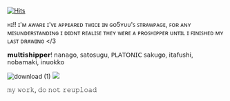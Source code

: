 <a href="https://hits.sh/github.com/valkyrei/"><img alt="Hits" src="https://hits.sh/github.com/valkyrei.svg?style=plastic&label=views&color=555555&logo=4chan"/></a>

ʜɪ!! ɪ'ᴍ ᴀᴡᴀʀᴇ ɪ'ᴠᴇ ᴀᴘᴘᴇᴀʀᴇᴅ ᴛᴡɪᴄᴇ ɪɴ ɢᴏ5ʏᴜᴜ'ꜱ ꜱᴛʀᴀᴡᴘᴀɢᴇ, ꜰᴏʀ ᴀɴʏ ᴍɪꜱᴜɴᴅᴇʀꜱᴛᴀɴᴅɪɴɢ ɪ ᴅɪᴅɴᴛ ʀᴇᴀʟɪꜱᴇ ᴛʜᴇʏ ᴡᴇʀᴇ ᴀ ᴘʀᴏꜱʜɪᴘᴘᴇʀ ᴜɴᴛɪʟ ɪ ꜰɪɴɪꜱʜᴇᴅ ᴍʏ ʟᴀꜱᴛ ᴅʀᴀᴡɪɴɢ </3

𝗺𝘂𝗹𝘁𝗶𝘀𝗵𝗶𝗽𝗽𝗲𝗿! 𝗇𝖺𝗇𝖺𝗀𝗈, 𝗌𝖺𝗍𝗈𝗌𝗎𝗀𝗎, 𝖯𝖫𝖠𝖳𝖮𝖭𝖨𝖢 𝗌𝖺𝗄𝗎𝗀𝗈, 𝗂𝗍𝖺𝖿𝗎𝗌𝗁𝗂, 𝗇𝗈𝖻𝖺𝗆𝖺𝗄𝗂, 𝗂𝗇𝗎𝗈𝗄𝗄𝗈

![download (1)](https://github.com/user-attachments/assets/44f18b49-ac5a-4934-9e9d-def84ec94091)
<img src="[paris.jpg](https://github.com/user-attachments/assets/44f18b49-ac5a-4934-9e9d-def84ec94091)" class="center">

𝚖𝚢 𝚠𝚘𝚛𝚔, 𝚍𝚘 𝚗𝚘𝚝 𝚛𝚎𝚞𝚙𝚕𝚘𝚊𝚍





<!--
**valkyrei1/valkyrei1** is a ✨ _special_ ✨ repository because its `README.md` (this file) appears on your GitHub profile.

Here are some ideas to get you started:

- 🔭 I’m currently working on ...
- 🌱 I’m currently learning ...
- 👯 I’m looking to collaborate on ...
- 🤔 I’m looking for help with ...
- 💬 Ask me about ...
- 📫 How to reach me: ...
- 😄 Pronouns: ...
- ⚡ Fun fact: ...
-->
